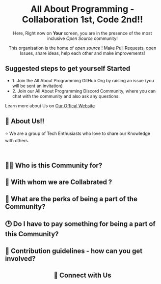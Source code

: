 <!-- First Panel -->
<div align="center">
    <h1> All About Programming - Collaboration 1st, Code 2nd!! </h1>
    <p> Here, Right now on <b> Your </b> screen, you are in the presence of the most inclusive <i> Open Source </i> community! </p>
    <p> This organisation is the home of <i> open source </i>! Make Pull Requests, open Issues, share ideas, help each other and make improvements! </p>
</div>


<!-- Second Panel -->
<h2> Suggested steps to get yourself Started </h2>
<ul>
    <li> 1. Join the All About Programming GitHub Org by raising an <a> issue </a> (you will be sent an invitation) </li>
    <li> 2. Join our All About Programming <a> Discord </a> Community, where you can chat with the community and also ask any questions. </li>
</ul>
<p> Learn more about Us on <a href=""> Our Offical Website </a> </p>
</p>


<h2> 🙋‍ About Us!! </h2>

<p>
    ⭐ We are a group of Tech Enthusiasts who love to share our Knowledge with others. <br>
</p> <br />

<h2> 👨‍💻 Who is this Community for? </h2>

<h2> 👭 With whom we are Collabrated ? </h2>

<h2> 🔰 What are the perks of being a part of the Community? </h2>

<h2> 🕑 Do I have to pay something for being a part of this Community? </h2>

<h2> 🌈 Contribution guidelines - how can you get involved? </h2>

<h2 align="center"> 🔗 Connect with Us </h2>

<!--
👩‍💻 Useful resources - where can the community find your docs? Is there anything else the community should know?
-->
